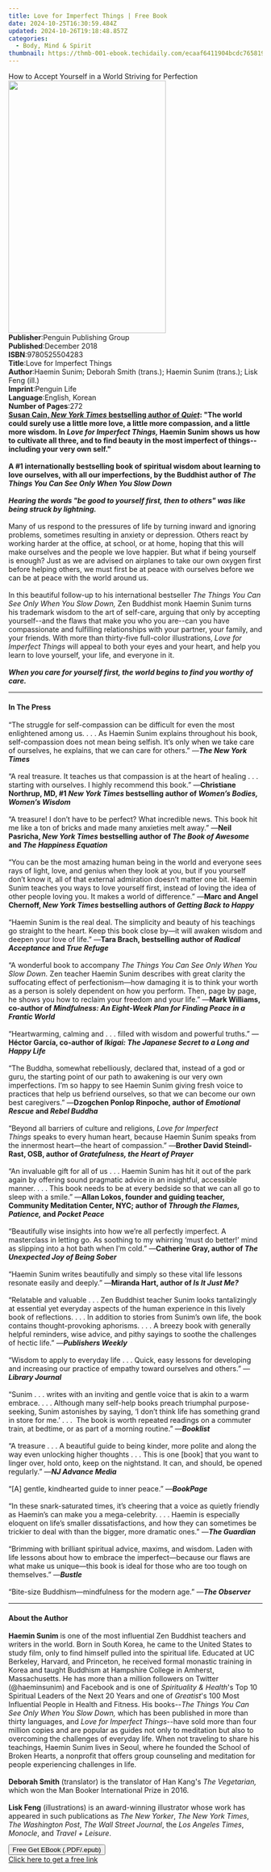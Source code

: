 ```yaml
---
title: Love for Imperfect Things | Free Book
date: 2024-10-25T16:30:59.484Z
updated: 2024-10-26T19:18:48.857Z
categories:
  - Body, Mind & Spirit
thumbnail: https://thmb-001-ebook.techidaily.com/ecaaf6411904bcdc765819fa390431928b3373f1a8508c21b718bdc665cb86f8.jpg
---
```

<main id="book-container">
  <div class="flex flex-col">
    <div class="book-brief flex-1 py-6 px-4 sm:p-6 md:py-10 md:px-8">
      <!-- brief-->
      <div class="book-brief-main">
        How to Accept Yourself in a World Striving for Perfection
      </div>
    </div>
    <div
      class="book-meta-info flex-1 grid gap-4 col-start-1 col-end-3 row-start-1 sm:mb-6 sm:grid-cols-4 lg:gap-6 lg:col-start-2 lg:row-end-6 lg:row-span-6 lg:mb-0"
    >
      <div
        class="book-meta-info-left place-content-center mt-4 p-4 text-sm leading-6 col-start-2 col-span-2 dark:text-slate-400"
      >
        <img
          class="w-full h-500 object-cover rounded-lg sm:h-255 sm:col-span-2 lg:col-span-full"
          src="https://img-001-ebook.techidaily.com/7fa4beb1a6170c18e0f0ee4c84bf5f7a791e30561d58c89a03a2c5a09c5ce19a.jpg"
          alt=""
          width="312"
          height="500"
        />
      </div>
      <div
        class="book-meta-info-right mt-2 col-start-1 row-start-2 col-span-3 self-center"
      >
        <!-- meta data  -->
        <div class="flex flex-col px-4 md:px-8">
          <div class="flex-1">
            <strong>Publisher</strong>:<span class="px-2"
              >Penguin Publishing Group</span
            >
          </div>
          <div class="flex-1">
            <strong>Published</strong>:<span class="px-2">December 2018</span>
          </div>
          <div class="flex-1">
            <strong>ISBN</strong>:<span class="px-2">9780525504283</span>
          </div>
          <div class="flex-1">
            <strong>Title</strong>:<span class="px-2"
              >Love for Imperfect Things</span
            >
          </div>
          <div class="flex-1">
            <strong>Author</strong>:<span class="px-2"
              >Haemin Sunim; Deborah Smith (trans.); Haemin Sunim (trans.); Lisk
              Feng (ill.)</span
            >
          </div>
          <div class="flex-1">
            <strong>Imprint</strong>:<span class="px-2">Penguin Life</span>
          </div>
          <div class="flex-1">
            <strong>Language</strong>:<span class="px-2">English, Korean</span>
          </div>
          <div class="flex-1">
            <strong>Number of Pages</strong>:<span class="px-2">272</span>
          </div>
        </div>
      </div>
    </div>
    <div class="book-description flex-1 py-6 px-4 sm:p-6 md:py-10 md:px-8">
      <div class="book-description-main">
        <div accordion-content="" id="description">
          <b
            ><b
              ><u>Susan Cain, </u><i><u>New York Times</u></i
              ><u> bestselling author of </u><i><u>Quiet</u></i
              >: "The world could surely use a little more love, a little more
              compassion, and a little more wisdom. In
              <i>Love for Imperfect Things, </i>Haemin Sunim shows us how to
              cultivate all three, and to find beauty in the most imperfect of
              things--including your very own self."</b
            ><br /><br /><b
              >A #1 internationally bestselling book of spiritual wisdom about
              learning to love ourselves, with all our imperfections, by the
              Buddhist author of
              <i>The Things You Can See Only When You Slow Down</i></b
            ></b
          ><br /><br /><b
            ><i
              >Hearing the words "be good to yourself first, then to others" was
              like being struck by lightning.</i
            ></b
          ><br /><br />Many of us respond to the pressures of life by turning
          inward and ignoring problems, sometimes resulting in anxiety or
          depression. Others react by working harder at the office, at school,
          or at home, hoping that this will make ourselves and the people we
          love happier. But what if being yourself is enough? Just as we are
          advised on airplanes to take our own oxygen first before helping
          others, we must first be at peace with ourselves before we can be at
          peace with the world around us.<br /><br />In this beautiful follow-up
          to his international bestseller
          <i>The Things You Can See Only When You Slow Down,</i> Zen Buddhist
          monk Haemin Sunim turns his trademark wisdom to the art of self-care,
          arguing that only by accepting yourself--and the flaws that make you
          who you are--can you have compassionate and fulfilling relationships
          with your partner, your family, and your friends. With more than
          thirty-five full-color illustrations,
          <i>Love for Imperfect Things</i> will appeal to both your eyes and
          your heart, and help you learn to love yourself, your life, and
          everyone in it.<br /><br /><b
            ><i
              >When you care for yourself first, the world begins to find you
              worthy of care.</i
            ></b
          >
        </div>
        <div class="accordion-fader"></div>
      </div>
    </div>
    <div class="book-excerpts flex-1 py-6 px-4 sm:p-6 md:py-10 md:px-8">
      <!-- excerpts-->
      <div class="book-excerpts-main">
        <hr />
        <h4 class="placeholder placeholder-heading">
          <span>In The Press</span>
        </h4>
        <p>
          “The struggle for self-compassion can be difficult for even the most
          enlightened among us. . . . As Haemin Sunim explains throughout his
          book, self-compassion does not mean being selfish. It’s only when we
          take care of ourselves, he explains, that we can care for others.” —<b
            ><i>The New York Times</i></b
          ><br /><br />“A real treasure. It teaches us that compassion is at the
          heart of healing . . . starting with ourselves. I highly recommend
          this book.” —<b
            >Christiane Northrup, MD, #1 <i>New York Times</i> bestselling
            author of <i>Women’s Bodies, Women’s Wisdom</i></b
          ><br /><br />“A treasure! I don’t have to be perfect? What incredible
          news. This book hit me like a ton of bricks and made many anxieties
          melt away.” —<b
            >Neil Pasricha, <i>New York Times </i>bestselling author of
            <i>The Book of Awesome </i>and <i>The Happiness Equation</i></b
          ><br /><br />“You can be the most amazing human being in the world and
          everyone sees rays of light, love, and genius when they look at you,
          but if you yourself don’t know it, all of that external admiration
          doesn’t matter one bit. Haemin Sunim teaches you ways to love yourself
          first, instead of loving the idea of other people loving you. It makes
          a world of difference.” —<b
            >Marc and Angel Chernoff, <i>New York Times</i> bestselling authors
            of <i>Getting Back to Happy</i></b
          ><br /><br />“Haemin Sunim is the real deal. The simplicity and beauty
          of his teachings go straight to the heart.&nbsp;Keep this book close
          by—it will awaken wisdom and deepen your love of life.” —<b
            >Tara Brach, bestselling author of&nbsp;<i
              >Radical Acceptance&nbsp;</i
            >and<i>&nbsp;True Refuge</i></b
          ><br /><br />“A wonderful book to accompany
          <i>The Things You Can See Only When You Slow Down.</i> Zen teacher
          Haemin Sunim describes with great clarity the suffocating effect of
          perfectionism—how damaging it is to think your worth as a person is
          solely dependent on how you perform. Then, page by page, he shows you
          how to reclaim your freedom and your life.” —<b
            >Mark Williams, co-author of&nbsp;<i
              >Mindfulness: An Eight-Week Plan for Finding Peace in a Frantic
              World</i
            ></b
          ><br /><br />“Heartwarming, calming and . . . filled with wisdom and
          powerful truths.” —<b
            >Héctor García, co-author of
            <i>Ikigai: The Japanese Secret to a Long and Happy Life</i></b
          ><br /><br />“The Buddha, somewhat rebelliously, declared that,
          instead of a god or guru, the starting point of our path to awakening
          is our very own imperfections. I’m so happy to see Haemin Sunim giving
          fresh voice to practices that help us befriend ourselves, so that we
          can become our own best caregivers.” —<b
            >Dzogchen Ponlop Rinpoche, author of&nbsp;<i>Emotional Rescue </i
            >and <i>Rebel Buddha</i></b
          ><br /><br />“Beyond all barriers of culture and religions,&nbsp;<i
            >Love for Imperfect Things&nbsp;</i
          >speaks to every human heart, because Haemin Sunim speaks from the
          innermost heart—the heart of compassion.”&nbsp;—<b
            >Brother&nbsp;David Steindl-Rast, OSB, author of
            <i>Gratefulness, the Heart of Prayer</i></b
          ><br /><br />“An invaluable gift for all of us . . .&nbsp;Haemin Sunim
          has hit it out of the park again by offering sound pragmatic advice in
          an insightful, accessible manner. . . .&nbsp;This book needs to be at
          every bedside so that we can all go to sleep with a smile.” —<b
            >Allan Lokos, founder and guiding teacher, Community Meditation
            Center, NYC; author of&nbsp;<i>Through the Flames, Patience,</i
            >&nbsp;and&nbsp;<i>Pocket Peace</i></b
          ><br /><br />“Beautifully wise insights into how we’re all perfectly
          imperfect. A masterclass in letting go. As soothing to my whirring
          ‘must do better!’ mind as slipping into a hot bath when I’m cold.” —<b
            >Catherine Gray, author of
            <i>The Unexpected Joy of Being Sober</i></b
          ><br /><br />“Haemin Sunim writes beautifully and simply so these
          vital life lessons resonate easily and deeply.” —<b
            >Miranda Hart, author of <i>Is It Just Me?</i></b
          ><br /><br />“Relatable and valuable . . . Zen Buddhist teacher Sunim
          looks tantalizingly at essential yet everyday aspects of the human
          experience in this lively book of reflections. . . . In addition to
          stories from Sunim’s own life, the book contains thought-provoking
          aphorisms. . . . A breezy book with generally helpful reminders, wise
          advice, and pithy sayings to soothe the challenges of hectic life.”
          —<i><b>Publishers Weekly</b></i
          ><br /><br />“Wisdom to apply to everyday life . . . Quick, easy
          lessons for developing and increasing our practice of empathy toward
          ourselves and others.” —<b><i>Library Journal</i></b
          ><br /><br />“Sunim . . . writes with an inviting and gentle voice
          that is akin to a warm embrace. . . . Although many self-help books
          preach triumphal purpose-seeking, Sunim astonishes by saying, ‘I don’t
          think life has something grand in store for me.’ . . . &nbsp;The book
          is worth repeated readings on a commuter train, at bedtime, or as part
          of a morning routine.” —<i><b>Booklist</b></i
          ><br /><br />“A treasure . . . A beautiful guide to being kinder, more
          polite and along the way even unlocking higher thoughts . . . This is
          one [book] that you want to linger over, hold onto, keep on the
          nightstand. It can, and should, be opened regularly.” —<b
            ><i>NJ Advance Media</i></b
          ><br /><br />“[A] gentle, kindhearted guide to inner peace.” —<b
            ><i
              ><b
                ><i>BookPage<br /><br /></i></b></i></b
          >“In these snark-saturated times, it’s cheering that a voice as
          quietly friendly as Haemin’s can make you a mega-celebrity. . . .
          Haemin is especially eloquent on life’s smaller dissatisfactions, and
          how they can sometimes be trickier to deal with than the bigger, more
          dramatic ones.” —<b
            ><i
              ><b
                ><i
                  ><b
                    ><i>The Guardian<br /><br /></i></b></i></b></i></b
          >“Brimming with brilliant spiritual advice, maxims, and wisdom. Laden
          with life lessons about how to embrace the imperfect—because our flaws
          are what make us unique—this book is ideal for those who are too tough
          on themselves.” —<b><i>Bustle</i></b
          ><br /><br />“Bite-size&nbsp;Buddhism—mindfulness for the modern age.”
          —<b
            ><i
              ><b
                ><i
                  ><b
                    ><i
                      ><b><i>The Observer</i></b></i
                    ></b
                  ></i
                ></b
              ></i
            ></b
          >
        </p>
      </div>
    </div>
    <div class="book-about-author flex-1 py-6 px-4 sm:p-6 md:py-10 md:px-8">
      <!-- about author-->
      <div class="book-main-author-main">
        <hr />
        <h4 class="placeholder placeholder-heading">
          <span>About the Author</span>
        </h4>
        <p>
          <b>Haemin Sunim</b> is one of the most influential Zen Buddhist
          teachers and writers in the world. Born in South Korea, he came to the
          United States to study film, only to find himself pulled into the
          spiritual life. Educated at UC Berkeley, Harvard, and Princeton, he
          received formal monastic training in Korea and taught Buddhism at
          Hampshire College in Amherst, Massachusetts. He has more than a
          million followers on Twitter (@haeminsunim) and Facebook and is one of
          <i>Spirituality &amp; Health</i>'s Top 10 Spiritual Leaders of the
          Next 20 Years and one of <i>Greatist</i>'s 100 Most Influential People
          in Health and Fitness. His books--<i
            >The Things You Can See Only When You Slow Down, </i
          >which has been published in more than thirty languages, and
          <i>Love for Imperfect Things</i>--have sold more than four million
          copies and are popular as guides not only to meditation but also to
          overcoming the challenges of everyday life. When not traveling to
          share his teachings, Haemin Sunim lives in Seoul, where he founded the
          School of Broken Hearts, a nonprofit that offers group counseling and
          meditation for people experiencing challenges in life.<br /><br /><b
            >Deborah Smith</b
          >
          (translator) is the translator of Han Kang's
          <i>The Vegetarian,</i> which won the Man Booker International Prize in
          2016.<br /><br /><b>Lisk Feng</b> (illustrations) is an award-winning
          illustrator whose work has appeared in such publications as
          <i>The New Yorker</i>, <i>The New York Times</i>,
          <i>The Washington Post</i>, <i>The Wall Street Journal</i>, the
          <i>Los Angeles Times</i>, <i>Monocle</i>, and <i>Travel + Leisure</i>.
        </p>
      </div>
    </div>
    <div class="book-free-get flex-1 py-6 px-4 sm:p-6 md:py-10 md:px-8">
      <button
        id="btn-free-get"
        class="bg-blue-500 hover:bg-blue-700 text-white font-bold py-2 px-4 rounded"
      >
        Free Get EBook (.PDF/.epub)
      </button>
      <div id="countdown-display" class="px-2 text-lg mt-2"></div>
      <a
        id="free-link"
        class="hidden bg-blue-500 hover:bg-blue-700 text-white font-bold py-2 px-4 rounded"
        href="https://www.ebooks.com/en-us/book/96116433/love-for-imperfect-things/haemin-sunim/"
        target="_blank"
        >Click here to get a free link</a
      >
    </div>
    <script>
      let countdownTime = 0;
      let countdownInterval = null;
      document
        .getElementById('btn-free-get')
        .addEventListener('click', startCountdown);
      function startCountdown() {
        countdownTime = new Date().getTime() + 60000 * 3;
        countdownInterval = setInterval(updateCountdown, 1000);
        document.getElementById('btn-free-get').disabled = true;
        document
          .getElementById('btn-free-get')
          .classList.add('bg-gray-500', 'cursor-not-allowed');
      }
      function updateCountdown() {
        let currentTime = new Date().getTime();
        let timeLeft = countdownTime - currentTime;
        let secondsLeft = Math.floor(timeLeft / 1000);
        document.getElementById('countdown-display').innerHTML =
          `Remaining time: ${secondsLeft} seconds.`;
        if (secondsLeft <= 0) {
          clearInterval(countdownInterval);
          document.getElementById('btn-free-get').classList.add('hidden');
          document.getElementById('free-link').classList.remove('hidden');
          document.getElementById('countdown-display').innerHTML = '';
        }
      }
    </script>
  </div>
</main>

<ins class="adsbygoogle"
      style="display:block"
      data-ad-client="ca-pub-7571918770474297"
      data-ad-slot="8358498916"
      data-ad-format="auto"
      data-full-width-responsive="true"></ins>
    